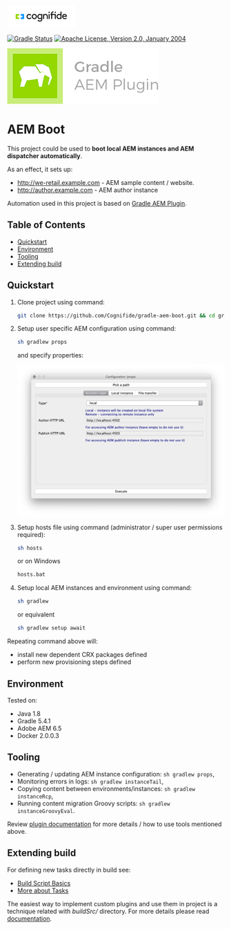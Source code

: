 ![Cognifide logo](docs/cognifide-logo.png)

[![Gradle Status](https://gradleupdate.appspot.com/Cognifide/gradle-aem-single/status.svg?random=123)](https://gradleupdate.appspot.com/Cognifide/gradle-aem-single/status)
[![Apache License, Version 2.0, January 2004](https://img.shields.io/github/license/Cognifide/gradle-aem-single.svg?label=License)](http://www.apache.org/licenses/)

[![Gradle AEM Plugin logo](docs/logo.png)](https://github.com/Cognifide/gradle-aem-plugin)

# AEM Boot

This project could be used to **boot local AEM instances and AEM dispatcher automatically**.

As an effect, it sets up:

* <http://we-retail.example.com> - AEM sample content / website.
* <http://author.example.com> - AEM author instance

Automation used in this project is based on [Gradle AEM Plugin](https://github.com/Cognifide/gradle-aem-plugin).

## Table of Contents

* [Quickstart](#quickstart)
* [Environment](#environment)
* [Tooling](#tooling)
* [Extending build](#extending-build)

## Quickstart

1. Clone project using command:

    ```bash
    git clone https://github.com/Cognifide/gradle-aem-boot.git && cd gradle-aem-boot
    ```
    
2. Setup user specific AEM configuration using command:

    ```bash
    sh gradlew props
    ```
    
    and specify properties:

    ![Fork Props Dialog](docs/fork-props-dialog.png)
    
3. Setup hosts file using command (administrator / super user permissions required):

    ```bash
    sh hosts
    ```    
   
   or on Windows
   ```cmd
   hosts.bat
   ```

4. Setup local AEM instances and environment using command:

    ```bash
    sh gradlew
    ```
   
   or equivalent
   
   ```bash
   sh gradlew setup await
   ```
  
Repeating command above will:

* install new dependent CRX packages defined
* perform new provisioning steps defined

## Environment

Tested on:

* Java 1.8
* Gradle 5.4.1
* Adobe AEM 6.5
* Docker 2.0.0.3

## Tooling

* Generating / updating AEM instance configuration: `sh gradlew props`,
* Monitoring errors in logs: `sh gradlew instanceTail`,
* Copying content between environments/instances: `sh gradlew instanceRcp`,
* Running content migration Groovy scripts: `sh gradlew instanceGroovyEval`.

Review [plugin documentation](https://github.com/Cognifide/gradle-aem-plugin) for more details / how to use tools mentioned above.

## Extending build

For defining new tasks directly in build see:

 * [Build Script Basics](https://docs.gradle.org/current/userguide/tutorial_using_tasks.html)
 * [More about Tasks](https://docs.gradle.org/current/userguide/more_about_tasks.html)

The easiest way to implement custom plugins and use them in project is a technique related with _buildSrc/_ directory.
For more details please read [documentation](https://docs.gradle.org/current/userguide/organizing_build_logic.html#sec:build_sources).
